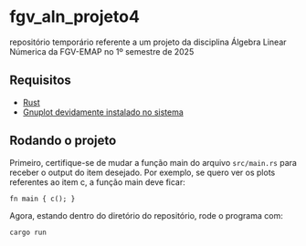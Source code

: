 # fgv_aln_projeto4
repositório temporário referente a um projeto da disciplina Álgebra Linear Númerica da FGV-EMAP no 1º semestre de 2025

## Requisitos

- [Rust](https://www.rust-lang.org/tools/install)
- [Gnuplot devidamente instalado no sistema](http://www.gnuplot.info/download.html)

## Rodando o projeto

Primeiro, certifique-se de mudar a função main do arquivo `src/main.rs` para receber o output do item desejado.
Por exemplo, se quero ver os plots referentes ao item c, a função main deve ficar:

`fn main {
    c();
}`

Agora, estando dentro do diretório do repositório, rode o programa com:

`cargo run`
